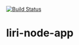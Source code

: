 [![Build Status](https://travis-ci.com/JuanD1425/liri-node-app.svg?branch=master)](https://travis-ci.com/JuanD1425/liri-node-app)
# liri-node-app
 

